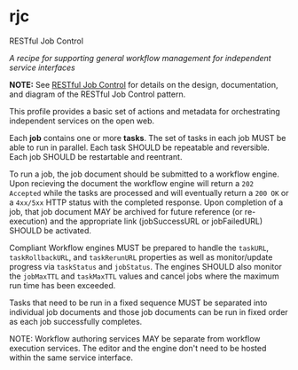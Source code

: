 # rjc
RESTful Job Control

_A recipe for supporting general workflow management for independent service interfaces_

**NOTE:** 
See [RESTful Job Control](https://webapicookbook.github.io/alps-documents/other/jobs/index.html) for details on the design, documentation, and diagram of the RESTful Job Control pattern.

This profile provides a basic set of actions and metadata for orchestrating independent services on the open web.

Each **job** contains one or more **tasks**. The set of tasks in each job MUST be able to run in parallel. Each task SHOULD be repeatable and reversible. Each job SHOULD be restartable and reentrant.

To run a job, the job document should be submitted to a workflow engine. Upon recieving the document the workflow engine will return a `202 Accepted` while the tasks are processed and will eventually return a `200 OK` or a `4xx/5xx` HTTP status with the completed response. Upon completion of a job, that job document MAY be archived for future reference (or re-execution) and the appropriate link (jobSuccessURL or jobFailedURL) SHOULD be activated.

Compliant Workflow engines MUST be prepared to handle the `taskURL`, `taskRollbackURL`, and `taskRerunURL` properties as well as monitor/update progress via `taskStatus` and `jobStatus`. The engines SHOULD also monitor the `jobMaxTTL` and `taskMaxTTL` values and cancel jobs where the maximum run time has been exceeded.

Tasks that need to be run in a fixed sequence MUST be separated into individual job documents and those job documents can be run in fixed order as each job successfully completes.

NOTE: Workflow authoring services MAY be separate from workflow execution services. The editor and the engine don't need to be hosted within the same service interface. 
